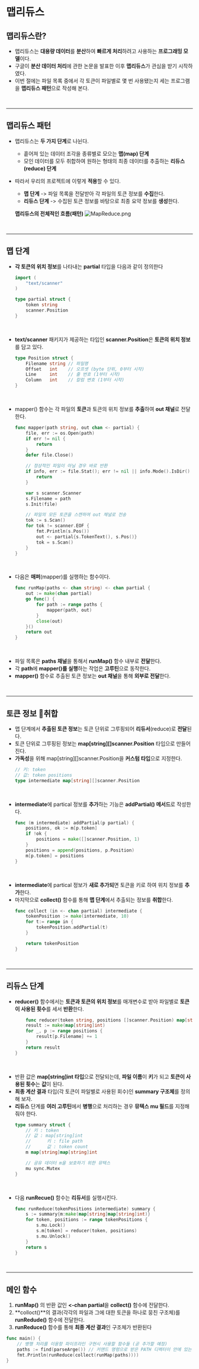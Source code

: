 # **맵리듀스**
## **맵리듀스란?**
- 맵리듀스는 **대용량 데이터**를 **분산**하여 **빠르게 처리**하려고 사용하는 **프로그래밍 모델**이다.
- 구글이 **분산 데이터 처리**에 관한 논문을 발표한 이후 **맵리듀스**가 관심을 받기 시작하였다.
- 이번 절에는 파일 목록 중에서 각 토큰이 파일별로 몇 번 사용됐는지 세는 프로그램을 **맵리듀스 패턴**으로 작성해 본다.

<br>

---
## **맵리듀스 패턴**
- 맵리듀스는 **두 가지 단계**로 나뉜다.
    - 흩어져 있는 데이터 조각을 종류별로 모으는 **맵(map) 단계**
    - 모인 데이터를 모두 취합하여 원하는 형태의 최종 데이터를 추출하는 **리듀스(reduce) 단계**

- 따라서 우리의 프로젝트에 이렇게 **적용**할 수 있다.
    - **맵 단계** -> 파일 목록을 전달받아 각 파일의 토큰 정보를 **수집**한다.
    - **리듀스 단계** -> 수집된 토큰 정보를 바탕으로 최종 요약 정보를 **생성**한다.

    **맵리듀스의 전체적인 흐름(패턴)**
    ![MapReduce.png](../../img/MapReduce.png)

<br>

---
## **맵 단계**
- **각 토큰의 위치 정보**를 나타내는 **partial** 타입을 다음과 같이 정의한다
    ~~~go
    import (
        "text/scanner"
    )

    type partial struct {
        token string
        scanner.Position
    }
    ~~~

<br>

- **text/scanner** 패키지가 제공하는 타입인 **scanner.Position**은 **토큰의 위치 정보**를 담고 있다.
    ~~~go
    type Position struct {
        Filename string // 파일명
        Offset   int    // 오프셋 (byte 단위, 0부터 시작)
        Line     int    // 줄 번호 (1부터 시작)
        Column   int    // 칼럼 변호 (1부터 시작)
    }
    ~~~

<br>

- mapper() 함수는 각 파일의 **토큰**과 토큰의 위치 정보를 **추출**하여 **out 채널**로 전달한다.
    ~~~go
    func mapper(path string, out chan <- partial) {
        file, err := os.Open(path)
        if err != nil {
            return
        }
        defer file.Close()

        // 정상적인 파일이 아닐 경우 바로 반환
        if info, err := file.Stat(); err != nil || info.Mode().IsDir() {
            return
        }

        var s scanner.Scanner
        s.Filename = path
        s.Init(file)

        // 파일의 모든 토큰을 스캔하여 out 채널로 전송
        tok := s.Scan()
        for tok != scanner.EOF {
            fmt.Println(s.Pos())
            out <- partial{s.TokenText(), s.Pos()}
            tok = s.Scan()
        }
    }
    ~~~

<br>

- 다음은 **매퍼**(mapper)를 실행하는 함수이다.
    ~~~go
    func runMap(paths <- chan string) <- chan partial {
        out := make(chan partial)
        go func() {
            for path := range paths {
                mapper(path, out)
            }
            close(out)
        }()
        return out
    }
    ~~~

<br>

- 파일 목록은 **paths 채널**을 통해서 **runMap()** 함수 내부로 **전달**한다.
- 각 **path**에 **mapper()를 실행**하는 작업은 **고루틴**으로 동작한다.
- **mapper()** 함수로 추출된 토큰 정보는 **out 채널**을 통해 **외부로 전달**한다.

<br>

---
## **토큰 정보 취합**
- 맵 단계에서 **추출된 토큰 정보**는 토큰 단위로 그루핑되어 **리듀서**(reduce)로 **전달**된다.
- 토큰 단위로 그루핑된 정보는 **map[string][]scanner.Position** 타입으로 만들어진다.
- **가독성**을 위해 map[string][]scanner.Position을 **커스텀 타입**으로 지정한다.
    ~~~go
    // 키: token
    // 값: token positions
    type intermediate map[string][]scanner.Position
    ~~~

<br>

- **intermediate**에 partical 정보를 **추가**하는 기능은 **addPartial() 메서드**로 작성한다.
    ~~~go
    func (m intermediate) addPartial(p partial) {
        positions, ok := m[p.token]
        if !ok {
            positions = make([]scanner.Position, 1)
        }
        positions = append(positions, p.Position)
        m[p.token] = positions
    }
    ~~~

<br>

- **intermediate**에 partical 정보가 **새로 추가되**면 토큰을 키로 하여 위치 정보를 **추가**한다.
- 마지막으로 **collect()** 함수를 통해 **맵 단계**에서 추출되는 정보를 **취합**한다.
    ~~~go
    func collect (in <- chan partial) intermediate {
        tokenPosition := make(intermediate, 10)
        for t:= range in {
            tokenPosition.addPartial(t)
        }

        return tokenPosition
    }
    ~~~

<br>

---
## **리듀스 단계**
- **reducer()** 함수에서는 **토큰과 토큰의 위치 정보**를 매개변수로 받아 파일별로 **토큰이 사용된 횟수**를 세서 **반환**한다.
    ~~~go
        func reducer(token string, positions []scanner.Position) map[string]int {
        result := make(map[string]int)
        for _, p := range positions {
            result[p.Filename] += 1
        }
        return result
    }
    ~~~

<br>

- 반환 값은 **map[string]int 타입**으로 전달되는데, **파일 이름**이 **키**가 되고 **토큰이 사용된 횟수**는 **값**이 된다.
- **최종 계산 결과** 타입(각 토큰이 파일별로 사용된 회수)인 **summary 구조체**를 정의해 보자.
- **리듀스** 단계를 **여러 고루틴**에서 **병행**으로 처리하는 경우 **뮤텍스 mu 필드**를 지정해줘야 한다.
    ~~~go
    type summary struct {
        // 키 : token
        // 값 : map[string]int
        //		키 : file path
        //		값 : token count
        m map[string]map[string]int

        // 공유 데이터 m을 보호하기 위한 뮤텍스
        mu sync.Mutex
    }
    ~~~

<br>

- 다음 **runRecue()** 함수는 **리듀서**를 실행시킨다.
    ~~~go
    func runReduce(tokenPositions intermediate) summary {
        s := summary{m:make(map[string]map[string]int)}
        for token, positions := range tokenPositions {
            s.mu.Lock()
            s.m[token] = reducer(token, positions)
            s.mu.Unlock()
        }
        return s
    }
    ~~~

<br>

---
## **메인 함수**
1. **runMap()** 의 반환 값인 **<-chan partial**을 **collect()** 함수에 전달한다.
2. **colloct()**의 결과(각각의 파일과 그에 대한 토큰을 하나로 뭉친 구조체)를 **runRedude()** 함수에 전달한다.
3. **runReduce()** 함수를 통해 **최종 계산 결과**인 구조체가 반환된다
~~~go
func main() {
	// 병행 처리를 이용항 파이프라인 구현시 사용할 함수들 (곧 추가할 예정)
	paths := find(parseArge()) // 커맨드 명령으로 받은 PATH 디렉터이 안에 있는 모든 파일을 검색해서 out 채널로 전송한다.
	fmt.Println(runReduce(collect(runMap(paths))))
}
~~~